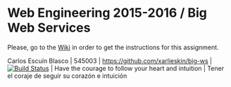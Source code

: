 # Web Engineering 2015-2016 / Big Web Services
Please, go to the [Wiki](https://github.com/UNIZAR-30246-WebEngineering/big-ws/wiki) in order to get the instructions for this assignment.

Carlos Escuín Blasco | 545003 | https://github.com/xarlieskin/big-ws | [![Build Status](https://travis-ci.org/xarlieskin/big-ws.svg)](https://travis-ci.org/your-github-username/hello) | Have the courage to follow your heart and intuition | Tener el coraje de seguir su corazón e intuición